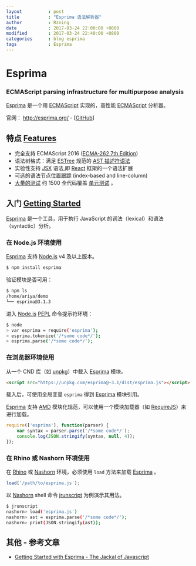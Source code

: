 ```yaml
---
layout          : post
title           : "Esprima 语法解析器"
author          : Rzning
date            : 2017-03-24 22:00:00 +0800
modified        : 2017-03-24 22:40:00 +0800
categories      : blog esprima
tags            : Esprima
---
```


Esprima
=======

### ECMAScript parsing infrastructure for multipurpose analysis 

[Esprima] 是一个用 [ECMAScript] 实现的，高性能 [ECMAScript] 分析器。

官网： <http://esprima.org/> - [[GitHub](https://github.com/jquery/esprima)]

## 特点 [Features]

- 完全支持 ECMAScript 2016 ([ECMA-262 7th Edition])
- 语法树格式：满足 [ESTree] 规范的 [AST 描述符语法]
- 实验性支持 [JSX] 语法,即 [React] 框架的一个语法扩展
- 可选的语法节点位置跟踪 (index-based and line-column)
- [大量的测试](http://esprima.org/test/ci.html) 约 1500 全代码覆盖 [单元测试](https://github.com/jquery/esprima/tree/master/test/fixtures) 。


## 入门 [Getting Started]

[Esprima] 是一个工具，用于执行 JavaScript 的词法（lexical）和语法（syntactic）分析。

### 在 Node.js 环境使用

[Esprima] 支持 [Node.js] v4 及以上版本。

```sh
$ npm install esprima
```

验证模块是否可用：

```sh
$ npm ls
/home/ariya/demo
└── esprima@3.1.3
```

进入 [Node.js] [PEPL] 命令提示符环境：

```sh
$ node
> var esprima = require('esprima');
> esprima.tokenize('/*some code*/');
> esprima.parse('/*some code*/');
```

### 在浏览器环境使用

从一个 CND 库（如 [unpkg]）中载入 [Esprima] 模块。

```html
<script src="https://unpkg.com/esprima@~3.1/dist/esprima.js"></script>
```

载入后，可使用全局变量 `esprima` 得到 [Esprima] 模块引用。

[Esprima] 支持 [AMD] 模块化规范，可以使用一个模块加载器（如 [RequireJS]）来进行加载。

```js
require(['esprima'], function(parser) {
    var syntax = parser.parse('/*some code*/');
    console.log(JSON.stringify(syntax, null, 4));
});
```

### 在 Rhino 或 Nashorn 环境使用

在 [Rhino] 或 [Nashorn] 环境，必须使用 `load` 方法来加载 [Esprima] 。

```js
load('/path/to/esprima.js');
```

以 [Nashorn] shell 命令 [jrunscript] 为例演示其用法。

```sh
$ jrunscript
nashorn> load('esprima.js')
nashorn> ast = esprima.parse('/*some code*/');
nashorn> print(JSON.stringify(ast));
```


## 其他 - 参考文章

- [Getting Started with Esprima - The Jackal of Javascript](http://thejackalofjavascript.com/getting-started-esprima/)



[Esprima]: <http://esprima.org/>
[ECMAScript]: <http://www.ecma-international.org/publications/standards/Ecma-262.htm>
[ECMA-262 7th Edition]: <http://www.ecma-international.org/publications/standards/Ecma-262.htm>
[Features]: <https://github.com/jquery/esprima#features>
[Getting Started]: <https://esprima.readthedocs.io/en/latest/getting-started.html>

[AST 描述符语法]: <https://github.com/estree/estree/blob/master/es5.md>
[ESTree]: <https://github.com/estree/estree>
[JSX]: <https://facebook.github.io/jsx/>
[React]: <https://facebook.github.io/react/>
[Node.js]: <https://nodejs.org/en/>
[PEPL]: <https://en.wikipedia.org/wiki/REPL>
[unpkg]: <https://unpkg.com/>
[AMD]: <https://github.com/amdjs/amdjs-api/wiki/AMD>
[RequireJS]: <http://requirejs.org/>
[Rhino]: <https://developer.mozilla.org/en-US/docs/Mozilla/Projects/Rhino>
[Nashorn]: <https://docs.oracle.com/javase/8/docs/technotes/guides/scripting/nashorn/>
[jrunscript]: <https://docs.oracle.com/javase/8/docs/technotes/tools/windows/jrunscript.html>